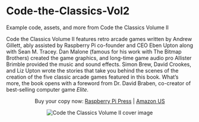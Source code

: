 # Code-the-Classics-Vol2
Example code, assets, and more from Code the Classics Volume II

Code the Classics Volume II features retro arcade games written by Andrew
Gillett, ably assisted by Raspberry Pi co-founder and CEO Eben Upton along with
Sean M. Tracey. Dan Malone (famous for his work with The Bitmap Brothers)
created the game graphics, and long-time game audio pro Allister Brimble
provided the music and sound effects. Simon Brew, David Crookes, and Liz Upton
wrote the stories that take you behind the scenes of the creation of the five
classic arcade games featured in this book. What’s more, the book opens with a
foreword from Dr. David Braben, co-creator of best-selling computer game _Elite_.

<p align="center">
Buy your copy now: <a href="https://store.rpipress.cc/products/code-the-classics-volume-ii">Raspberry Pi Press</a> | <a href="https://www.amazon.com/Code-Classics-II-Simon-Brew/dp/1916868045">Amazon US</a>
</p>

<p align="center">
<img src="https://raw.githubusercontent.com/raspberrypipress/Code-the-Classics-Vol2/refs/heads/main/cover/9781916868052_FC.jpg" alt="Code the Classics Volume II cover image" />
</p>
